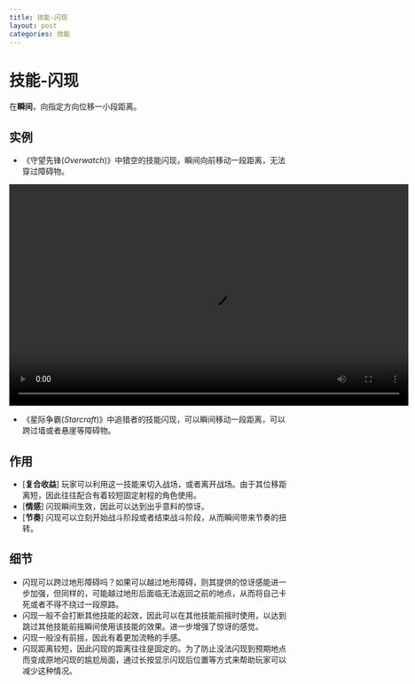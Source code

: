 ```yaml
---
title: 技能-闪现
layout: post
categories: 技能
---
```


# 技能-闪现
在**瞬间**，向指定方向位移一小段距离。

## 实例

- 《守望先锋(*Overwatch*)》中猎空的技能闪现，瞬间向前移动一段距离，无法穿过障碍物。

<video width="720" height="400" controls>
    <source src="/videos/猎空-闪现.mp4" type="video/mp4">
</video>

- 《星际争霸(*Starcraft*)》中追猎者的技能闪现，可以瞬间移动一段距离，可以跨过墙或者悬崖等障碍物。

## 作用
- [**复合收益**] 玩家可以利用这一技能来切入战场，或者离开战场。由于其位移距离短，因此往往配合有着较短固定射程的角色使用。
- [**情感**] 闪现瞬间生效，因此可以达到出乎意料的惊讶。
- [**节奏**] 闪现可以立刻开始战斗阶段或者结束战斗阶段，从而瞬间带来节奏的扭转。

## 细节
- 闪现可以跨过地形障碍吗？如果可以越过地形障碍，则其提供的惊讶感能进一步加强，但同样的，可能越过地形后面临无法返回之前的地点，从而将自己卡死或者不得不绕过一段原路。
- 闪现一般不会打断其他技能的起效，因此可以在其他技能前摇时使用，以达到跳过其他技能前摇瞬间使用该技能的效果。进一步增强了惊讶的感觉。
- 闪现一般没有前摇，因此有着更加流畅的手感。
- 闪现距离较短，因此闪现的距离往往是固定的。为了防止没法闪现到预期地点而变成原地闪现的尴尬局面，通过长按显示闪现后位置等方式来帮助玩家可以减少这种情况。